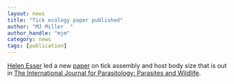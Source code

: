 ```yaml
---
layout: news
title: "Tick ecology paper published"
author: "MJ Miller	"
author_handle: "mjm"
category: news
tags: [publication]
---
```

[Helen Esser] led a new [paper] on tick assembly and host body size that is out in [The International Journal for Parasitology: Parasites and Wildlife].
 
[paper]: http://www.sciencedirect.com/science/article/pii/S2213224416300396
[Helen Esser]: http://www.wur.nl/en/show/Biodiversity-and-disease-risk.htm
[The International Journal for Parasitology: Parasites and Wildlife]: http://www.journals.elsevier.com/international-journal-for-parasitology-parasites-and-wildlife/
